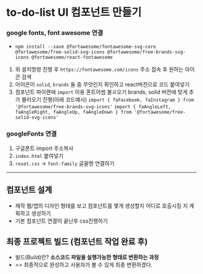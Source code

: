 # to-do-list UI 컴포넌트 만들기
### google fonts, font awesome 연결
* `npm install --save @fortawesome/fontawesome-svg-core @fortawesome/free-solid-svg-icons @fortawesome/free-brands-svg-icons @fortawesome/react-fontawesome`
1. 위 셜치명령 진행 후 `https://fontawesome.com/icons` 주소 접속 후 원하는 아이콘 검색
2. 아이콘이 `solid`, `brands` 둘 중 무엇인지 확인하고 react버전으로 코드 붙여넣기
3. 컴포넌트 파이랜에 `import` 이용 폰트어썸 불ㄹ오기 brands, solid 버전에 맞게 추가 불러오기 진행(아래 코드예시)
`import { faFacebook, faInstagram } from '@fortawesome/free-brands-svg-icons'`
`import { faAngleLeft, faAngleRight, faAngleUp, faAngleDown } from '@fortawesome/free-solid-svg-icons'`
### googleFonts 연결
1. 구글폰트 import 주소복사
2. `index.html` 붙여넣기
3. `reset.css` -> `font-family` 글꼴명 연결하기
----
## 컴포넌트 설계
* 제작 웹/앱의 디자인 형태를 보고 컴포넌트를 몇개 생성할지 어디로 호출시킬 지 계획하고 생성하기
* 기본 컴포넌트 연결이 끝난후 css진행하기
## 최종 프로젝트 빌드 (컴포넌트 작업 완료 후)
* 빌드(Build)란? **소스코드 파일을 실행가능한 형태로 변환하는 과정**
* => 최종적으로 완성하고 사용자가 볼 수 있게 최종 변환하겠다. 
